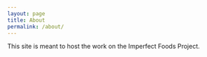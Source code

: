 ```yaml
---
layout: page
title: About
permalink: /about/
---
```


This site is meant to host the work on the Imperfect Foods Project.
